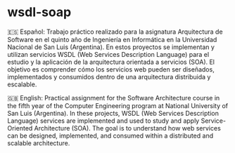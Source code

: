 # wsdl-soap
🇪🇸 Español:
Trabajo práctico realizado para la asignatura Arquitectura de Software en el quinto año de Ingeniería en Informática en la Universidad Nacional de San Luis (Argentina). En estos proyectos se implementan y utilizan servicios WSDL (Web Services Description Language) para el estudio y la aplicación de la arquitectura orientada a servicios (SOA). El objetivo es comprender cómo los servicios web pueden ser diseñados, implementados y consumidos dentro de una arquitectura distribuida y escalable.

🇬🇧 English:
Practical assignment for the Software Architecture course in the fifth year of the Computer Engineering program at National University of San Luis (Argentina). In these projects, WSDL (Web Services Description Language) services are implemented and used to study and apply Service-Oriented Architecture (SOA). The goal is to understand how web services can be designed, implemented, and consumed within a distributed and scalable architecture.
